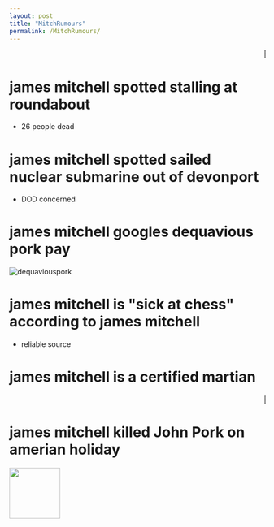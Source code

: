 ```yaml
---
layout: post
title: "MitchRumours"
permalink: /MitchRumours/
---
```

<marquee> 🚨🚨🚨JAMES SPOTTED AT DIDDY PARTY🚨🚨🚨</marquee> 

# james mitchell spotted stalling at roundabout
- 26 people dead

# james mitchell spotted sailed nuclear submarine out of devonport
- DOD concerned

# james mitchell googles dequavious pork pay
![dequaviouspork](https://github.com/user-attachments/assets/d1f1ff98-178b-419d-ba22-bf8001aa5809)


# james mitchell is "sick at chess" according to james mitchell
- reliable source

# james mitchell is a certified martian
<marquee> 🚨🚨🚨JAMES SPOTTED AT DIDDY PARTY🚨🚨🚨</marquee> 

# james mitchell killed John Pork on amerian holiday
<img src="[https://your-image-url.type](https://github.com/user-attachments/assets/3e68b443-988d-498f-be1e-16e44d72c0af)" width="100" height="100">

